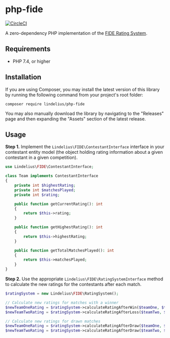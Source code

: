 # php-fide

[![CircleCI](https://circleci.com/gh/lindelius/php-fide.svg?style=shield)](https://circleci.com/gh/lindelius/php-fide)

A zero-dependency PHP implementation of the [FIDE Rating System](https://handbook.fide.com).

## Requirements

* PHP 7.4, or higher

## Installation

If you are using Composer, you may install the latest version of this library by running the following command from your project's root folder:

```
composer require lindelius/php-fide
```

You may also manually download the library by navigating to the "Releases" page and then expanding the "Assets" section of the latest release.

## Usage

**Step 1.** Implement the `Lindelius\FIDE\ContestantInterface` interface in your contestant entity model (the object holding rating information about a given contestant in a given competition).

```php
use Lindelius\FIDE\ContestantInterface;

class Team implements ContestantInterface
{
    private int $highestRating;
    private int $matchesPlayed;
    private int $rating;

    public function getCurrentRating(): int
    {
        return $this->rating;
    }

    public function getHighestRating(): int
    {
        return $this->highestRating;
    }

    public function getTotalMatchesPlayed(): int
    {
        return $this->matchesPlayed;
    }
}
```

**Step 2.** Use the appropriate `Lindelius\FIDE\RatingSystemInterface` method to calculate the new ratings for the contestants after each match.

```php
$ratingSystem = new Lindelius\FIDE\RatingSystem();

// Calculate new ratings for matches with a winner
$newTeamOneRating = $ratingSystem->calculateRatingAfterWin($teamOne, $teamTwo);
$newTeamTwoRating = $ratingSystem->calculateRatingAfterLoss($teamTwo, $teamOne);

// Calculate new ratings for drawn matches
$newTeamOneRating = $ratingSystem->calculateRatingAfterDraw($teamOne, $teamTwo);
$newTeamTwoRating = $ratingSystem->calculateRatingAfterDraw($teamTwo, $teamOne);
```
